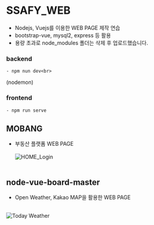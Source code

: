 # SSAFY_WEB<br>
- Nodejs, Vuejs를 이용한 WEB PAGE 제작 연습<br>
- bootstrap-vue, mysql2, express 등 활용<br>
- 용량 초과로 node_modules 폴더는 삭제 후 업로드했습니다.

### backend
```
- npm nun dev<br> 
```
(nodemon)
### frontend
```
- npm run serve
```
## MOBANG<br>
- 부동산 플랫폼 WEB PAGE<br><br>
![HOME_Login](https://user-images.githubusercontent.com/69624521/93374757-22bdd000-f892-11ea-9568-5172cdf5ec8f.PNG) <br><br>

## node-vue-board-master<br>
- Open Weather, Kakao MAP을 활용한 WEB PAGE<br><br>

![Today Weather](https://user-images.githubusercontent.com/69624521/93374769-28b3b100-f892-11ea-8e7d-990184de0cc3.PNG)<br><br>
